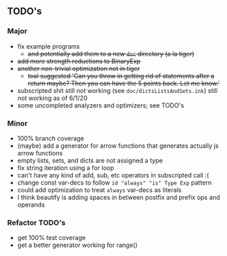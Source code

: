 ## TODO's

### Major

- fix example programs 
    - ~~and potentially add them to a new `doc` directory (a la tiger)~~
- ~~add more strength reductions to BinaryExp~~
- ~~another non-trivial optimization not in tiger~~
    - ~~toal suggested 'Can you throw in getting rid of statements after a return maybe? Then you can have the 5 points back. Let me know.'~~
- subscripted shit still not working (see `doc/dictsListsAndSets.ink`) still not working as of 6/1/20
- some uncompleted analyzers and optimizers; see TODO's

### Minor

- 100% branch coverage
- (maybe) add a generator for arrow functions that generates actually js arrow functions
- empty lists, sets, and dicts are not assigned a type
- fix string iteration using a for loop
- can't have any kind of add, sub, etc operators in subscripted call :(
- change const var-decs to follow `id "always" "is" Type Exp` pattern
- could add optimization to treat `always` var-decs as literals
- I think beautify is adding spaces in between postfix and prefix ops and operands


### Refactor TODO's

- get 100% test coverage
- get a better generator working for range()
